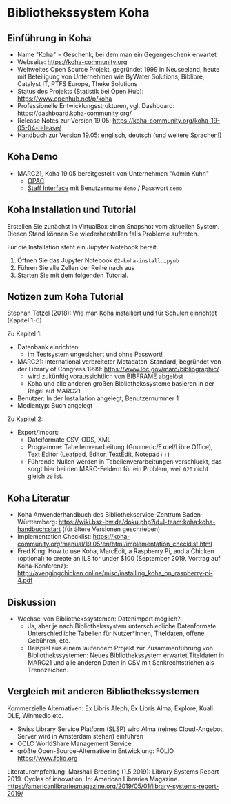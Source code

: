 # Bibliothekssystem Koha

## Einführung in Koha

* Name "Koha" = Geschenk, bei dem man ein Gegengeschenk erwartet
* Webseite: https://koha-community.org
* Weltweites Open Source Projekt, gegründet 1999 in Neuseeland, heute mit Beteiligung von Unternehmen wie ByWater Solutions, Biblibre, Catalyst IT, PTFS Europe, Theke Solutions
* Status des Projekts (Statistik bei Open Hub): https://www.openhub.net/p/koha
* Professionelle Entwicklungsstrukturen, vgl. Dashboard: https://dashboard.koha-community.org/
* Release Notes zur Version 19.05: https://koha-community.org/koha-19-05-04-release/
* Handbuch zur Version 19.05: [englisch](https://koha-community.org/manual/19.05/en/html/), [deutsch](http://koha-community.org/manual/19.05/de/html/index.html) (und weitere Sprachen!)

## Koha Demo

* MARC21, Koha 19.05 bereitgestellt von Unternehmen "Admin Kuhn"
  * [OPAC](http://koha.adminkuhn.ch/)
  * [Staff Interface](http://koha.adminkuhn.ch:8080/) mit Benutzername `demo` / Passwort `demo`

## Koha Installation und Tutorial

Erstellen Sie zunächst in VirtualBox einen Snapshot vom aktuellen System. Diesen Stand können Sie wiederherstellen falls Probleme auftreten.

Für die Installation steht ein Jupyter Notebook bereit.

1. Öffnen Sie das Jupyter Notebook `02-koha-install.ipynb`
2. Führen Sie alle Zellen der Reihe nach aus
3. Starten Sie mit dem folgenden Tutorial.

## Notizen zum Koha Tutorial

Stephan Tetzel (2018): [Wie man Koha installiert und für Schulen einrichtet](https://zefanjas.de/wie-man-koha-installiert-und-fuer-schulen-einrichtet-teil-1/) (Kapitel 1-6)

Zu Kapitel 1:
* Datenbank einrichten
  * im Testsystem ungesichert und ohne Passwort!
* MARC21: International verbreiteter Metadaten-Standard, begründet von der Library of Congress 1999: https://www.loc.gov/marc/bibliographic/
  * wird zukünftig voraussichtlich von BIBFRAME abgelöst
  * Koha und alle anderen großen Bibliothekssysteme basieren in der Regel auf MARC21
* Benutzer: In der Installation angelegt, Benutzernummer 1
* Medientyp: Buch angelegt

Zu Kapitel 2:
* Export/Import:
  * Dateiformate CSV, ODS, XML
  * Programme: Tabellenverarbeitung (Gnumeric/Excel/Libre Office), Text Editor (Leafpad, Editor, TextEdit, Notepad++)
  * Führende Nullen werden in Tabellenverarbeitungen verschluckt, das sorgt hier bei den MARC-Feldern für ein Problem, weil `020` nicht gleich `20` ist.

## Koha Literatur

* Koha Anwenderhandbuch des Bibliothekservice-Zentrum Baden-Württemberg: https://wiki.bsz-bw.de/doku.php?id=l-team:koha:koha-handbuch:start (für ältere Versionen geschrieben)
* Implementation Checklist: https://koha-community.org/manual/19.05/en/html/implementation_checklist.html
* Fred King: How to use Koha, MarcEdit, a Raspberry Pi, and a Chicken (optional) to create an ILS for under $100 (September 2019, Vortrag auf Koha-Konferenz): http://avengingchicken.online/misc/installing_koha_on_raspberry-pi-4.pdf

## Diskussion

* Wechsel von Bibliothekssystemen: Datenimport möglich?
  * Ja, aber je nach Bibliothekssystem unterschiedliche Datenformate. Unterschiedliche Tabellen für Nutzer\*innen, Titeldaten, offene Gebühren, etc.
  * Beispiel aus einem laufendem Projekt zur Zusammenführung von Bibliothekssystemen: Neues Bibliothekssystem erwartet Titeldaten in MARC21 und alle anderen Daten in CSV mit Senkrechtstrichen als Trennzeichen.

## Vergleich mit anderen Bibliothekssystemen

Kommerzielle Alternativen: Ex Libris Aleph, Ex Libris Alma, Explore, Kuali OLE, Winmedio etc.
  * Swiss Library Service Platform (SLSP) wird Alma (reines Cloud-Angebot, Server wird in Amsterdam stehen) einführen
  * OCLC WorldShare Management Service
  * größte Open-Source-Alternative in Entwicklung: FOLIO https://www.folio.org

Literaturempfehlung: Marshall Breeding (1.5.2019): Library Systems Report 2019. Cycles of innovation. In: American Libraries Magazine. https://americanlibrariesmagazine.org/2019/05/01/library-systems-report-2019/